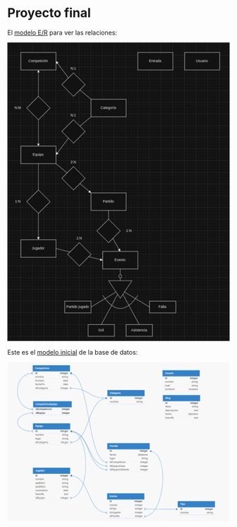 # Proyecto final

El [modelo E/R](./bd/DiagramaERcochinillos.drawio) para ver las relaciones:

![Modelo E/R](./img/DiagramaERcochinillos.png "Modelo E/R")

Este es el [modelo inicial](https://dbdesigner.page.link/EctTiUCBiYPVZTbQA) de la base de datos:

![Modelo inicial](./img/cochinillosvoladores-modeloBD.png "Modelo inicial")
